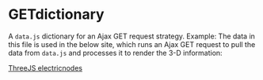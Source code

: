 # GETdictionary
A `data.js` dictionary for an Ajax GET request strategy. 
Example: 
The data in this file is used in the below site, which runs an Ajax GET request to pull the data from `data.js` and processes it to render the 3-D information:

[ThreeJS electricnodes](https://electricnodes.herokuapp.com)
